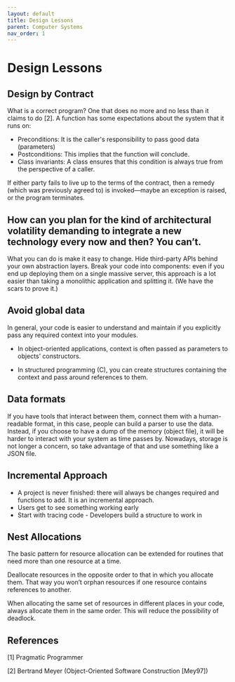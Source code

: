 ```yaml
---
layout: default
title: Design Lessons
parent: Computer Systems
nav_order: 1
---
```


# Design Lessons

## Design by Contract

What is a correct program? One that does no more and no less than it claims
to do [2]. A function has some expectations about the system that it runs on:

* Preconditions: It is the caller's responsibility to pass good data (parameters)
* Postconditions: This implies that the function will conclude.
* Class invariants: A class ensures that this condition is always true from the
  perspective of a caller.

If either party fails to live up to the terms of the contract, then a
remedy (which was previously agreed to) is invoked—maybe an
exception is raised, or the program terminates.

## How can you plan for the kind of architectural volatility demanding to integrate a new technology every now and then? You can’t.

What you can do is make it easy to change. Hide third-party
APIs behind your own abstraction layers. Break your code into
components: even if you end up deploying them on a single
massive server, this approach is a lot easier than taking a
monolithic application and splitting it. (We have the scars to
prove it.)

## Avoid global data

In general, your code is easier to understand and maintain if you explicitly pass any
required context into your modules.

* In object-oriented applications, context is often passed as parameters to
objects’ constructors. 

* In structured programming (C), you can create structures containing the context and pass around
references to them.

## Data formats

If you have tools that interact between them, connect them with a human-readable format, in this case, people can build
a parser to use the data. Instead, if you choose to have a dump of the memory (object file), it will be harder to interact
with your system as time passes by. Nowadays, storage is not longer a concern, so take advantage of that and use something
like a JSON file.

## Incremental Approach

* A project is never finished: there will always be changes required and functions to add. It is an incremental approach.
* Users get to see something working early
* Start with tracing code - Developers build a structure to work in

## Nest Allocations

The basic pattern for resource allocation can be extended for
routines that need more than one resource at a time.

Deallocate resources in the opposite order to that in which you
allocate them. That way you won’t orphan resources if one resource
contains references to another.

When allocating the same set of resources in different places in
your code, always allocate them in the same order. This will reduce
the possibility of deadlock.

## References

[1] Pragmatic Programmer

[2] Bertrand Meyer (Object-Oriented Software Construction [Mey97])
